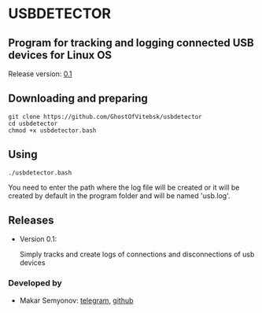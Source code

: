 # USBDETECTOR
## Program for tracking and logging connected USB devices for Linux OS

Release version: [0.1](https://github.com/GhostOfVitebsk/usbdetector)

## Downloading and preparing
```
git clone https://github.com/GhostOfVitebsk/usbdetector
cd usbdetector
chmod +x usbdetector.bash
```

## Using
```
./usbdetector.bash
```
You need to enter the path where the log file will be created or
it will be created by default in the program folder and will be named 'usb.log'.

## Releases 
* Version 0.1:
  
  Simply tracks and create logs of connections and disconnections of usb devices


### Developed by
* Makar Semyonov: [telegram](https://t.me/makarsemyonov2), [github](https://github.com/GhostOfVitebsk)</li>
